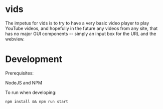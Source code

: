 # vids
The impetus for vids is to try to have a very basic video player to play YouTube videos, and hopefully in the future any videos from any site, that has no major GUI components -- simply an input box for the URL and the webview.

# Development

Prerequisites:

NodeJS and NPM

To run when developing:
```
npm install && npm run start
```
